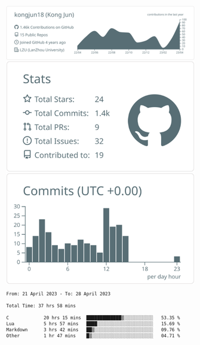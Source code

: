 <div align="center">

![](https://raw.githubusercontent.com/kongjun18/kongjun18/main/profile-summary-card-output/default/0-profile-details.svg)
![](https://raw.githubusercontent.com/kongjun18/kongjun18/main/profile-summary-card-output/default/3-stats.svg)
![](https://raw.githubusercontent.com/kongjun18/kongjun18/main/profile-summary-card-output/default/4-productive-time.svg)

</div>
<!--START_SECTION:waka-->

```text
From: 21 April 2023 - To: 28 April 2023

Total Time: 37 hrs 58 mins

C             20 hrs 15 mins  █████████████▒░░░░░░░░░░░   53.35 %
Lua           5 hrs 57 mins   ████░░░░░░░░░░░░░░░░░░░░░   15.69 %
Markdown      3 hrs 42 mins   ██▒░░░░░░░░░░░░░░░░░░░░░░   09.76 %
Other         1 hr 47 mins    █▒░░░░░░░░░░░░░░░░░░░░░░░   04.71 %
```

<!--END_SECTION:waka-->
